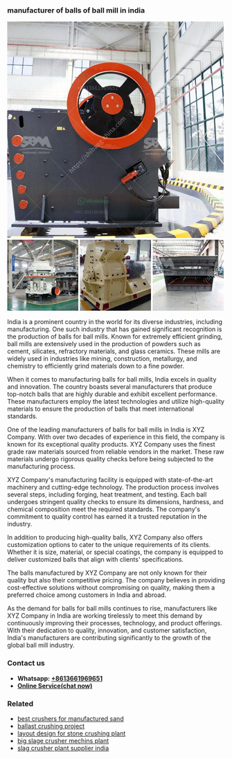<h3>manufacturer of balls of ball mill in india</h3><img src='1708498033.jpg' alt=''><p>India is a prominent country in the world for its diverse industries, including manufacturing. One such industry that has gained significant recognition is the production of balls for ball mills. Known for extremely efficient grinding, ball mills are extensively used in the production of powders such as cement, silicates, refractory materials, and glass ceramics. These mills are widely used in industries like mining, construction, metallurgy, and chemistry to efficiently grind materials down to a fine powder.</p><p>When it comes to manufacturing balls for ball mills, India excels in quality and innovation. The country boasts several manufacturers that produce top-notch balls that are highly durable and exhibit excellent performance. These manufacturers employ the latest technologies and utilize high-quality materials to ensure the production of balls that meet international standards.</p><p>One of the leading manufacturers of balls for ball mills in India is XYZ Company. With over two decades of experience in this field, the company is known for its exceptional quality products. XYZ Company uses the finest grade raw materials sourced from reliable vendors in the market. These raw materials undergo rigorous quality checks before being subjected to the manufacturing process.</p><p>XYZ Company's manufacturing facility is equipped with state-of-the-art machinery and cutting-edge technology. The production process involves several steps, including forging, heat treatment, and testing. Each ball undergoes stringent quality checks to ensure its dimensions, hardness, and chemical composition meet the required standards. The company's commitment to quality control has earned it a trusted reputation in the industry.</p><p>In addition to producing high-quality balls, XYZ Company also offers customization options to cater to the unique requirements of its clients. Whether it is size, material, or special coatings, the company is equipped to deliver customized balls that align with clients' specifications.</p><p>The balls manufactured by XYZ Company are not only known for their quality but also their competitive pricing. The company believes in providing cost-effective solutions without compromising on quality, making them a preferred choice among customers in India and abroad.</p><p>As the demand for balls for ball mills continues to rise, manufacturers like XYZ Company in India are working tirelessly to meet this demand by continuously improving their processes, technology, and product offerings. With their dedication to quality, innovation, and customer satisfaction, India's manufacturers are contributing significantly to the growth of the global ball mill industry.</p><h3>Contact us</h3><ul><li><strong>Whatsapp:&nbsp;<a href="https://wa.me/8613661969651">+8613661969651</a></strong></li><li><a href="https://swt.shibang-china.com/?git&amp;zhl&amp;manufacturer of balls of ball mill in india"><strong>Online Service(chat now)</strong></a></li></ul><h3>Related</h3><ul><li><a href='best crushers for manufactured sand.md'>best crushers for manufactured sand</a></li><li><a href='ballast crushing project.md'>ballast crushing project</a></li><li><a href='layout design for stone crushing plant.md'>layout design for stone crushing plant</a></li><li><a href='big slage crusher mechins plant.md'>big slage crusher mechins plant</a></li><li><a href='slag crusher plant supplier india.md'>slag crusher plant supplier india</a></li></ul>